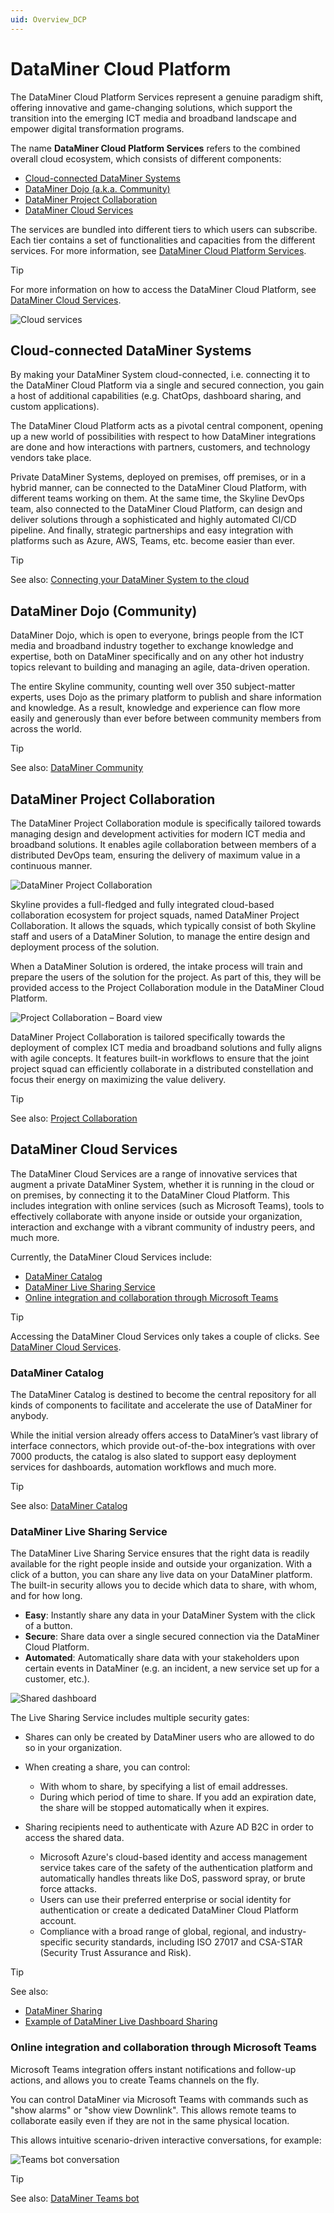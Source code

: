 ```yaml
---
uid: Overview_DCP
---
```


# DataMiner Cloud Platform

The DataMiner Cloud Platform Services represent a genuine paradigm shift, offering innovative and game-changing solutions, which support the transition into the emerging ICT media and broadband landscape and empower digital transformation programs.

The name **DataMiner Cloud Platform Services** refers to the combined overall cloud ecosystem, which consists of different components:

- [Cloud-connected DataMiner Systems](#cloud-connected-dataminer-systems)
- [DataMiner Dojo (a.k.a. Community)](#dataminer-dojo-community)
- [DataMiner Project Collaboration](#dataminer-project-collaboration)
- [DataMiner Cloud Services](#dataminer-cloud-services)

The services are bundled into different tiers to which users can subscribe. Each tier contains a set of functionalities and capacities from the different services. For more information, see [DataMiner Cloud Platform Services](https://community.dataminer.services/dataminer-cloud-platform-services/).

> [!TIP]
> For more information on how to access the DataMiner Cloud Platform, see [DataMiner Cloud Services](https://skyline.be/dataminer/cloud-services).

![Cloud services](~/dataminer-overview/images/CC_cloud_services.png)

## Cloud-connected DataMiner Systems

By making your DataMiner System cloud-connected, i.e. connecting it to the DataMiner Cloud Platform via a single and secured connection, you gain a host of additional capabilities (e.g. ChatOps, dashboard sharing, and custom applications).

The DataMiner Cloud Platform acts as a pivotal central component, opening up a new world of possibilities with respect to how DataMiner integrations are done and how interactions with partners, customers, and technology vendors take place.

Private DataMiner Systems, deployed on premises, off premises, or in a hybrid manner, can be connected to the DataMiner Cloud Platform, with different teams working on them. At the same time, the Skyline DevOps team, also connected to the DataMiner Cloud Platform, can design and deliver solutions through a sophisticated and highly automated CI/CD pipeline. And finally, strategic partnerships and easy integration with platforms such as Azure, AWS, Teams, etc. become easier than ever.

> [!TIP]
> See also: [Connecting your DataMiner System to the cloud](xref:Connecting_your_DataMiner_System_to_the_cloud)

## DataMiner Dojo (Community)

DataMiner Dojo, which is open to everyone, brings people from the ICT media and broadband industry together to exchange knowledge and expertise, both on DataMiner specifically and on any other hot industry topics relevant to building and managing an agile, data-driven operation.

The entire Skyline community, counting well over 350 subject-matter experts, uses Dojo as the primary platform to publish and share information and knowledge. As a result, knowledge and experience can flow more easily and generously than ever before between community members from across the world.

> [!TIP]
> See also: [DataMiner Community](xref:Community)

## DataMiner Project Collaboration

The DataMiner Project Collaboration module is specifically tailored towards managing design and development activities for modern ICT media and broadband solutions. It enables agile collaboration between members of a distributed DevOps team, ensuring the delivery of maximum value in a continuous manner.

![DataMiner Project Collaboration](~/dataminer-overview/images/CC_collaboration_1.png)

Skyline provides a full-fledged and fully integrated cloud-based collaboration ecosystem for project squads, named DataMiner Project Collaboration. It allows the squads, which typically consist of both Skyline staff and users of a DataMiner Solution, to manage the entire design and deployment process of the solution.

When a DataMiner Solution is ordered, the intake process will train and prepare the users of the solution for the project. As part of this, they will be provided access to the Project Collaboration module in the DataMiner Cloud Platform.

![Project Collaboration – Board view](~/dataminer-overview/images/CC_collaboration_2.png)

DataMiner Project Collaboration is tailored specifically towards the deployment of complex ICT media and broadband solutions and fully aligns with agile concepts. It features built-in workflows to ensure that the joint project squad can efficiently collaborate in a distributed constellation and focus their energy on maximizing the value delivery.

> [!TIP]
> See also: [Project Collaboration](xref:Collaboration)

## DataMiner Cloud Services

The DataMiner Cloud Services are a range of innovative services that augment a private DataMiner System, whether it is running in the cloud or on premises, by connecting it to the DataMiner Cloud Platform. This includes integration with online services (such as Microsoft Teams), tools to effectively collaborate with anyone inside or outside your organization, interaction and exchange with a vibrant community of industry peers, and much more.

Currently, the DataMiner Cloud Services include:

- [DataMiner Catalog](#dataminer-catalog)
- [DataMiner Live Sharing Service](#dataminer-live-sharing-service)
- [Online integration and collaboration through Microsoft Teams](#online-integration-and-collaboration-through-microsoft-teams)

> [!TIP]
> Accessing the DataMiner Cloud Services only takes a couple of clicks. See [DataMiner Cloud Services](https://skyline.be/dataminer/cloud-services).

### DataMiner Catalog

The DataMiner Catalog is destined to become the central repository for all kinds of components to facilitate and accelerate the use of DataMiner for anybody.

While the initial version already offers access to DataMiner’s vast library of interface connectors, which provide out-of-the-box integrations with over 7000 products, the catalog is also slated to support easy deployment services for dashboards, automation workflows and much more.

> [!TIP]
> See also: [DataMiner Catalog](xref:Catalog)

### DataMiner Live Sharing Service

The DataMiner Live Sharing Service ensures that the right data is readily available for the right people inside and outside your organization. With a click of a button, you can share any live data on your DataMiner platform. The built-in security allows you to decide which data to share, with whom, and for how long.

- **Easy**: Instantly share any data in your DataMiner System with the click of a button.
- **Secure**: Share data over a single secured connection via the DataMiner Cloud Platform.
- **Automated**: Automatically share data with your stakeholders upon certain events in DataMiner (e.g. an incident, a new service set up for a customer, etc.).

![Shared dashboard](~/dataminer-overview/images/CC_sharing.png)

The Live Sharing Service includes multiple security gates:

- Shares can only be created by DataMiner users who are allowed to do so in your organization.
- When creating a share, you can control:

  - With whom to share, by specifying a list of email addresses.
  - During which period of time to share. If you add an expiration date, the share will be stopped automatically when it expires.

- Sharing recipients need to authenticate with Azure AD B2C in order to access the shared data.

  - Microsoft Azure's cloud-based identity and access management service takes care of the safety of the authentication platform and automatically handles threats like DoS, password spray, or brute force attacks.
  - Users can use their preferred enterprise or social identity for authentication or create a dedicated DataMiner Cloud Platform account.
  - Compliance with a broad range of global, regional, and industry-specific security standards, including ISO 27017 and CSA-STAR (Security Trust Assurance and Risk).

> [!TIP]
> See also:
>
> - [DataMiner Sharing](xref:Sharing)
> - [Example of DataMiner Live Dashboard Sharing](https://community.dataminer.services/use-case/dataminer-live-data-sharing/)

### Online integration and collaboration through Microsoft Teams

Microsoft Teams integration offers instant notifications and follow-up actions, and allows you to create Teams channels on the fly.

You can control DataMiner via Microsoft Teams with commands such as "show alarms" or "show view Downlink". This allows remote teams to collaborate easily even if they are not in the same physical location.

This allows intuitive scenario-driven interactive conversations, for example:

![Teams bot conversation](~/dataminer-overview/images/CC_teams_conversation.png)

> [!TIP]
> See also: [DataMiner Teams bot](xref:DataMiner_Teams_bot)
